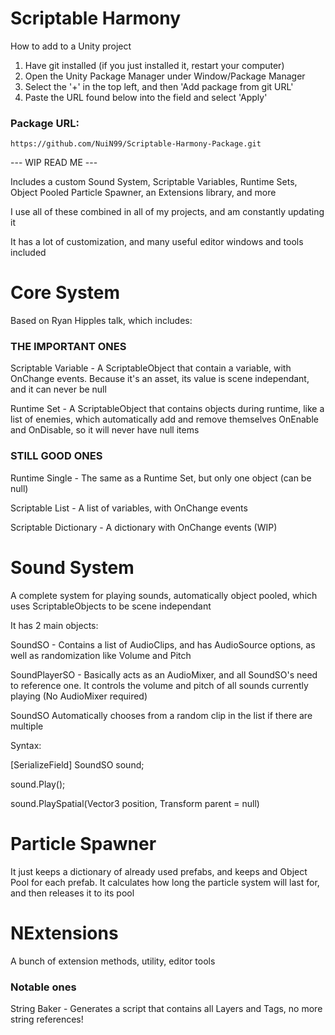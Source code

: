 # Scriptable Harmony

How to add to a Unity project

1. Have git installed (if you just installed it, restart your computer)
2. Open the Unity Package Manager under Window/Package Manager
3. Select the '+' in the top left, and then 'Add package from git URL'
4. Paste the URL found below into the field and select 'Apply'

### Package URL: 
```
https://github.com/NuiN99/Scriptable-Harmony-Package.git
```

--- WIP READ ME ---

Includes a custom Sound System, Scriptable Variables, Runtime Sets, Object Pooled Particle Spawner, an Extensions library, and more

I use all of these combined in all of my projects, and am constantly updating it

It has a lot of customization, and many useful editor windows and tools included

# Core System
Based on Ryan Hipples talk, which includes:

### THE IMPORTANT ONES
Scriptable Variable - A ScriptableObject that contain a variable, with OnChange events. Because it's an asset, its value is scene independant, and it can never be null

Runtime Set - A ScriptableObject that contains objects during runtime, like a list of enemies, which automatically add and remove themselves OnEnable and OnDisable, so it will never have null items

### STILL GOOD ONES
Runtime Single - The same as a Runtime Set, but only one object (can be null)

Scriptable List - A list of variables, with OnChange events

Scriptable Dictionary - A dictionary with OnChange events (WIP)

# Sound System
A complete system for playing sounds, automatically object pooled, which uses ScriptableObjects to be scene independant

It has 2 main objects:

SoundSO - Contains a list of AudioClips, and has AudioSource options, as well as randomization like Volume and Pitch

SoundPlayerSO - Basically acts as an AudioMixer, and all SoundSO's need to reference one. It controls the volume and pitch of all sounds currently playing (No AudioMixer required)

SoundSO Automatically chooses from a random clip in the list if there are multiple

Syntax:

[SerializeField] SoundSO sound;

sound.Play();

sound.PlaySpatial(Vector3 position, Transform parent = null)

# Particle Spawner
It just keeps a dictionary of already used prefabs, and keeps and Object Pool for each prefab. It calculates how long the particle system will last for, and then releases it to its pool

# NExtensions
A bunch of extension methods, utility, editor tools

### Notable ones
String Baker - Generates a script that contains all Layers and Tags, no more string references!



